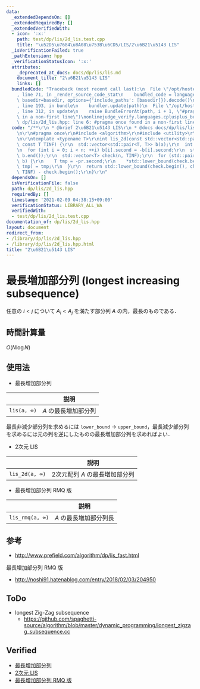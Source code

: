```yaml
---
data:
  _extendedDependsOn: []
  _extendedRequiredBy: []
  _extendedVerifiedWith:
  - icon: ':x:'
    path: test/dp/lis/2d_lis.test.cpp
    title: "\u52D5\u7684\u8A08\u753B\u6CD5/LIS/2\u6B21\u5143 LIS"
  _isVerificationFailed: true
  _pathExtension: hpp
  _verificationStatusIcon: ':x:'
  attributes:
    _deprecated_at_docs: docs/dp/lis/lis.md
    document_title: "2\u6B21\u5143 LIS"
    links: []
  bundledCode: "Traceback (most recent call last):\n  File \"/opt/hostedtoolcache/Python/3.9.1/x64/lib/python3.9/site-packages/onlinejudge_verify/documentation/build.py\"\
    , line 71, in _render_source_code_stat\n    bundled_code = language.bundle(stat.path,\
    \ basedir=basedir, options={'include_paths': [basedir]}).decode()\n  File \"/opt/hostedtoolcache/Python/3.9.1/x64/lib/python3.9/site-packages/onlinejudge_verify/languages/cplusplus.py\"\
    , line 193, in bundle\n    bundler.update(path)\n  File \"/opt/hostedtoolcache/Python/3.9.1/x64/lib/python3.9/site-packages/onlinejudge_verify/languages/cplusplus_bundle.py\"\
    , line 312, in update\n    raise BundleErrorAt(path, i + 1, \"#pragma once found\
    \ in a non-first line\")\nonlinejudge_verify.languages.cplusplus_bundle.BundleErrorAt:\
    \ dp/lis/2d_lis.hpp: line 6: #pragma once found in a non-first line\n"
  code: "/**\r\n * @brief 2\u6B21\u5143 LIS\r\n * @docs docs/dp/lis/lis.md\r\n */\r\
    \n\r\n#pragma once\r\n#include <algorithm>\r\n#include <utility>\r\n#include <vector>\r\
    \n\r\ntemplate <typename T>\r\nint lis_2d(const std::vector<std::pair<T, T>> &a,\
    \ const T TINF) {\r\n  std::vector<std::pair<T, T>> b(a);\r\n  int n = b.size();\r\
    \n  for (int i = 0; i < n; ++i) b[i].second = -b[i].second;\r\n  std::sort(b.begin(),\
    \ b.end());\r\n  std::vector<T> check(n, TINF);\r\n  for (std::pair<T, T> pr :\
    \ b) {\r\n    T tmp = -pr.second;\r\n    *std::lower_bound(check.begin(), check.end(),\
    \ tmp) = tmp;\r\n  }\r\n  return std::lower_bound(check.begin(), check.end(),\
    \ TINF) - check.begin();\r\n}\r\n"
  dependsOn: []
  isVerificationFile: false
  path: dp/lis/2d_lis.hpp
  requiredBy: []
  timestamp: '2021-02-09 04:38:15+09:00'
  verificationStatus: LIBRARY_ALL_WA
  verifiedWith:
  - test/dp/lis/2d_lis.test.cpp
documentation_of: dp/lis/2d_lis.hpp
layout: document
redirect_from:
- /library/dp/lis/2d_lis.hpp
- /library/dp/lis/2d_lis.hpp.html
title: "2\u6B21\u5143 LIS"
---
```

# 最長増加部分列 (longest increasing subsequence)

任意の $i < j$ について $A_i < A_j$ を満たす部分列 $A$ の内，最長のものである．


## 時間計算量

$O(N\log{N})$


## 使用法

- 最長増加部分列

||説明|
|:--:|:--:|
|`lis(a, ∞)`|$A$ の最長増加部分列|

最長非減少部分列を求めるには `lower_bound` → `upper_bound`，最長減少部分列を求めるには元の列を逆にしたものの最長増加部分列を求めればよい．

- 2次元 LIS

||説明|
|:--:|:--:|
|`lis_2d(a, ∞)`|2次元配列 $A$ の最長増加部分列|

- 最長増加部分列 RMQ 版

||説明|
|:--:|:--:|
|`lis_rmq(a, ∞)`|$A$ の最長増加部分列長|


## 参考

- http://www.prefield.com/algorithm/dp/lis_fast.html

最長増加部分列 RMQ 版
- http://noshi91.hatenablog.com/entry/2018/02/03/204950


## ToDo

- longest Zig-Zag subsequence
  - https://github.com/spaghetti-source/algorithm/blob/master/dynamic_programming/longest_zigzag_subsequence.cc


## Verified

- [最長増加部分列](https://onlinejudge.u-aizu.ac.jp/solutions/problem/DPL_1_D/review/4082142/emthrm/C++14)
- [2次元 LIS](https://atcoder.jp/contests/abc038/submissions/9237792)
- [最長増加部分列 RMQ 版](https://onlinejudge.u-aizu.ac.jp/solutions/problem/DPL_1_D/review/4084204/emthrm/C++14)
